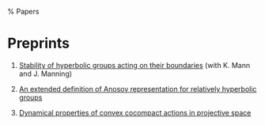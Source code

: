 % Papers

# Preprints

1. [Stability of hyperbolic groups acting on their boundaries](papers/stable.pdf) (with K. Mann and J. Manning)

2. [An extended definition of Anosov representation for relatively hyperbolic groups](papers/extended_relative_anosov.pdf)

3. [Dynamical properties of convex cocompact actions in projective space](papers/convex_cocompact_dynamics.pdf)